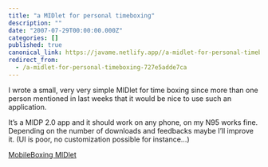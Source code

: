 ```yaml
---
title: "a MIDlet for personal timeboxing"
description: ""
date: "2007-07-29T00:00:00.000Z"
categories: []
published: true
canonical_link: https://javame.netlify.app//a-midlet-for-personal-timeboxing-727e5adde7ca
redirect_from:
  - /a-midlet-for-personal-timeboxing-727e5adde7ca
---
```


I wrote a small, very very simple MIDlet for time boxing since more than one person mentioned in last weeks that it would be nice to use such an application.

It’s a MIDP 2.0 app and it should work on any phone, on my N95 works fine. Depending on the number of downloads and feedbacks maybe I’ll improve it. (UI is poor, no customization possible for instance…)

[MobileBoxing MIDlet](http://blog.java2me.org/wp-content/uploads/2007/07/mobileboxing.zip "MobileBoxing MIDlet")

